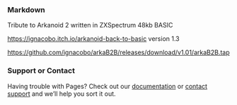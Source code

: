 
### Markdown

Tribute to Arkanoid 2 written in ZXSpectrum 48kb BASIC 

https://ignacobo.itch.io/arkanoid-back-to-basic version 1.3


https://github.com/ignacobo/arkaB2B/releases/download/v1.01/arkaB2B.tap


### Support or Contact

Having trouble with Pages? Check out our [documentation](https://docs.github.com/categories/github-pages-basics/) or [contact support](https://support.github.com/contact) and we’ll help you sort it out.
